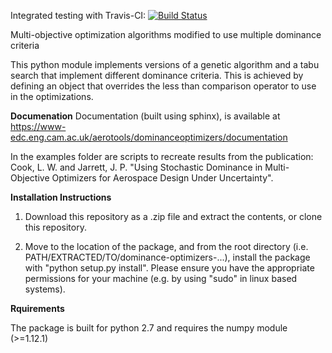 Integrated testing with Travis-CI: [![Build Status](https://travis-ci.org/lwcook/dominance-optimizers.svg?branch=master)](https://travis-ci.org/lwcook/dominance-optimizers.svg?branch=master)

Multi-objective optimization algorithms modified to use multiple dominance criteria

This python module implements versions of a genetic algorithm and a tabu search that implement different dominance criteria.
This is achieved by defining an object that overrides the less than comparison operator to use in the optimizations.

**Documenation**
Documentation (built using sphinx), is available at https://www-edc.eng.cam.ac.uk/aerotools/dominanceoptimizers/documentation

In the examples folder are scripts to recreate results from the publication:
Cook, L. W. and Jarrett, J. P. "Using Stochastic Dominance in Multi-Objective Optimizers for Aerospace Design Under Uncertainty".

**Installation Instructions**

1) Download this repository as a .zip file and extract the contents, or clone this repository.

2) Move to the location of the package, and from the root directory (i.e. PATH/EXTRACTED/TO/dominance-optimizers-...), install the package with "python setup.py install".
Please ensure you have the appropriate permissions for your machine (e.g. by using "sudo" in linux based systems).

**Rquirements**

The package is built for python 2.7 and requires the numpy module (>=1.12.1)
